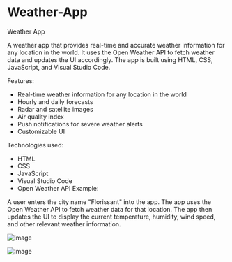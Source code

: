 # Weather-App
Weather App

A weather app that provides real-time and accurate weather information for any location in the world. It uses the Open Weather API to fetch weather data and updates the UI accordingly. The app is built using HTML, CSS, JavaScript, and Visual Studio Code.

Features:

- Real-time weather information for any location in the world
- Hourly and daily forecasts
- Radar and satellite images
- Air quality index
- Push notifications for severe weather alerts
- Customizable UI

Technologies used:

- HTML
- CSS
- JavaScript
- Visual Studio Code
- Open Weather API
Example:

A user enters the city name "Florissant" into the app. The app uses the Open Weather API to fetch weather data for that location. The app then updates the UI to display the current temperature, humidity, wind speed, and other relevant weather information.

![image](https://github.com/JoshxWill/Weather-App/assets/101890023/76fa429b-19e4-4bdf-96d2-0ec7a207a770)

![image](https://github.com/JoshxWill/Weather-App/assets/101890023/4479dd9d-7769-4bfb-a541-2acc1e755577)

